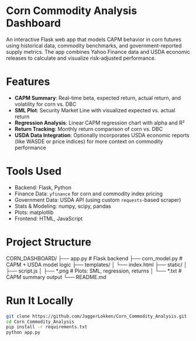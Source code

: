 # Corn Commodity Analysis Dashboard

An interactive Flask web app that models CAPM behavior in corn futures using historical data, commodity benchmarks, and government-reported supply metrics. 
The app combines Yahoo Finance data and USDA economic releases to calculate and visualize risk-adjusted performance.


# Features

- **CAPM Summary**: Real-time beta, expected return, actual return, and volatility for corn vs. DBC
- **SML Plot**: Security Market Line with visualized expected vs. actual return
- **Regression Analysis**: Linear CAPM regression chart with alpha and R²
- **Return Tracking**: Monthly return comparison of corn vs. DBC
- **USDA Data Integration**: Optionally incorporates USDA economic reports (like WASDE or price indices) for more context on commodity performance


# Tools Used

- Backend: Flask, Python
- Finance Data: `yfinance` for corn and commodity index pricing
- Government Data: USDA API (using custom `requests`-based scraper)
- Stats & Modeling: numpy, scipy, pandas
- Plots: matplotlib
- Frontend: HTML, JavaScript


# Project Structure
CORN_DASHBOARD/
├── app.py # Flask backend
├── corn_model.py # CAPM + USDA model logic
├── templates/
│ └── index.html
├── static/
│ ├── script.js
│ ├── *.png # Plots: SML, regression, returns
│ └── *.txt # CAPM summary output
└── README.md

# Run It Locally
```bash
git clone https://github.com/JaggerLokken/Corn_Commodity_Analysis.git
cd Corn_Commodity_Analysis
pip install -r requirements.txt
python app.py

